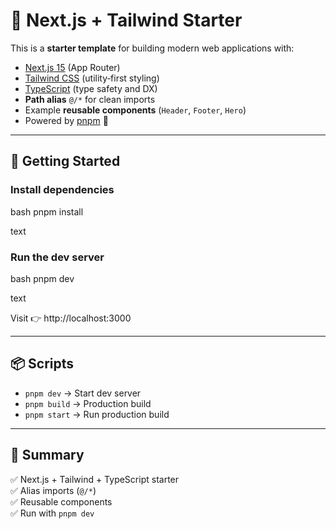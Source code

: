 # 🚀 Next.js + Tailwind Starter

This is a **starter template** for building modern web applications with:

- [Next.js 15](https://nextjs.org) (App Router)
- [Tailwind CSS](https://tailwindcss.com) (utility‑first styling)
- [TypeScript](https://www.typescriptlang.org/) (type safety and DX)
- **Path alias** `@/*` for clean imports
- Example **reusable components** (`Header`, `Footer`, `Hero`)
- Powered by [pnpm](https://pnpm.io) 🚀

---

## 🚀 Getting Started

### Install dependencies
bash pnpm install

text


### Run the dev server
bash pnpm dev

text


Visit 👉 http://localhost:3000

---

## 📦 Scripts

- `pnpm dev` → Start dev server  
- `pnpm build` → Production build  
- `pnpm start` → Run production build  

---

## 🏁 Summary

✅ Next.js + Tailwind + TypeScript starter  
✅ Alias imports (`@/*`)  
✅ Reusable components  
✅ Run with `pnpm dev`